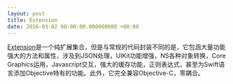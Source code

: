 ```yaml
---
layout: post
title: Extension
date: 2016-03-02 00:00:00.000000000 +08:00
---
```


[Extension](https://github.com/DingSoung/Extension)是一个纯扩展集合，但是与常规的代码封装不同的是，它包涵大量功能强大的方法和属性，涉及到JSON处理，UIKit功能增强，NS各种对象转换，Core Graphics运用，Javascript交互，强大的缓存功能，正则表达式，甚至为Swift语言添加Objective特有的功能。此外，它完全兼容Objective-C，零耦合。
<center>
<div class="github-card" data-user="DingSoung" data-repo="Extension" data-width=100% data-height="177"></div>
</center>
